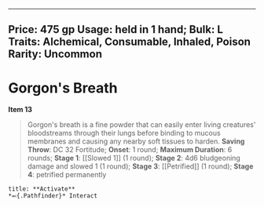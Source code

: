 
---
Price: 475 gp
Usage: held in 1 hand;
Bulk: L
Traits: Alchemical, Consumable, Inhaled, Poison
Rarity: Uncommon
---

# Gorgon's Breath

**Item 13**

> Gorgon's breath is a fine powder that can easily enter living creatures' bloodstreams through their lungs before binding to mucous membranes and causing any nearby soft tissues to harden.
**Saving Throw**: DC 32 Fortitude;
**Onset**: 1 round;
**Maximum Duration**: 6 rounds;
**Stage 1**:  [[Slowed 1]] (1 round);
**Stage 2**: 4d6 bludgeoning damage and slowed 1 (1 round);
**Stage 3**:  [[Petrified]] (1 round);
**Stage 4**: petrified permanently

```ad-embed-ability
title: **Activate**
*⬻{.Pathfinder}* Interact 
```
